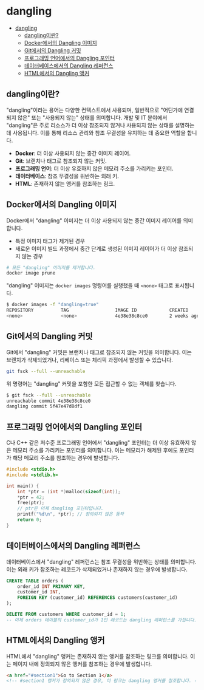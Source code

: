 # dangling

- [dangling](#dangling)
    - [dangling이란?](#dangling이란)
    - [Docker에서의 Dangling 이미지](#docker에서의-dangling-이미지)
    - [Git에서의 Dangling 커밋](#git에서의-dangling-커밋)
    - [프로그래밍 언어에서의 Dangling 포인터](#프로그래밍-언어에서의-dangling-포인터)
    - [데이터베이스에서의 Dangling 레퍼런스](#데이터베이스에서의-dangling-레퍼런스)
    - [HTML에서의 Dangling 앵커](#html에서의-dangling-앵커)

## dangling이란?

"dangling"이라는 용어는 다양한 컨텍스트에서 사용되며, 일반적으로 "어딘가에 연결되지 않은" 또는 "사용되지 않는" 상태를 의미합니다.
개발 및 IT 분야에서 "dangling"은 주로 리소스가 더 이상 참조되지 않거나 사용되지 않는 상태를 설명하는 데 사용됩니다.
이를 통해 리소스 관리와 참조 무결성을 유지하는 데 중요한 역할을 합니다.

- **Docker**: 더 이상 사용되지 않는 중간 이미지 레이어.
- **Git**: 브랜치나 태그로 참조되지 않는 커밋.
- **프로그래밍 언어**: 더 이상 유효하지 않은 메모리 주소를 가리키는 포인터.
- **데이터베이스**: 참조 무결성을 위반하는 외래 키.
- **HTML**: 존재하지 않는 앵커를 참조하는 링크.

## Docker에서의 Dangling 이미지

Docker에서 "dangling" 이미지는 더 이상 사용되지 않는 중간 이미지 레이어를 의미합니다.
- 특정 이미지 태그가 제거된 경우
- 새로운 이미지 빌드 과정에서 중간 단계로 생성된 이미지 레이어가 더 이상 참조되지 않는 경우

```sh
# 모든 "dangling" 이미지를 제거합니다.
docker image prune
```

"dangling" 이미지는 `docker images` 명령어를 실행했을 때 `<none>` 태그로 표시됩니다.

```sh
$ docker images -f "dangling=true"
REPOSITORY          TAG                 IMAGE ID            CREATED             SIZE
<none>              <none>              4e38e38c8ce0        2 weeks ago         1.23GB
```

## Git에서의 Dangling 커밋

Git에서 "dangling" 커밋은 브랜치나 태그로 참조되지 않는 커밋을 의미합니다.
이는 브랜치가 삭제되었거나, 리베이스 또는 체리픽 과정에서 발생할 수 있습니다.

```sh
git fsck --full --unreachable
```

위 명령어는 "dangling" 커밋을 포함한 모든 접근할 수 없는 객체를 찾습니다.

```sh
$ git fsck --full --unreachable
unreachable commit 4e38e38c8ce0
dangling commit 5f47e47d8df1
```

## 프로그래밍 언어에서의 Dangling 포인터

C나 C++ 같은 저수준 프로그래밍 언어에서 "dangling" 포인터는 더 이상 유효하지 않은 메모리 주소를 가리키는 포인터를 의미합니다.
이는 메모리가 해제된 후에도 포인터가 해당 메모리 주소를 참조하는 경우에 발생합니다.

```c
#include <stdio.h>
#include <stdlib.h>

int main() {
    int *ptr = (int *)malloc(sizeof(int));
    *ptr = 42;
    free(ptr);
    // ptr은 이제 dangling 포인터입니다.
    printf("%d\n", *ptr); // 정의되지 않은 동작
    return 0;
}
```

## 데이터베이스에서의 Dangling 레퍼런스

데이터베이스에서 "dangling" 레퍼런스는 참조 무결성을 위반하는 상태를 의미합니다.
이는 외래 키가 참조하는 레코드가 삭제되었거나 존재하지 않는 경우에 발생합니다.

```sql
CREATE TABLE orders (
    order_id INT PRIMARY KEY,
    customer_id INT,
    FOREIGN KEY (customer_id) REFERENCES customers(customer_id)
);

DELETE FROM customers WHERE customer_id = 1;
-- 이제 orders 테이블의 customer_id가 1인 레코드는 dangling 레퍼런스를 가집니다.
```

## HTML에서의 Dangling 앵커

HTML에서 "dangling" 앵커는 존재하지 않는 앵커를 참조하는 링크를 의미합니다.
이는 페이지 내에 정의되지 않은 앵커를 참조하는 경우에 발생합니다.

```html
<a href="#section1">Go to Section 1</a>
<!-- #section1 앵커가 정의되지 않은 경우, 이 링크는 dangling 앵커를 참조합니다. -->
```

